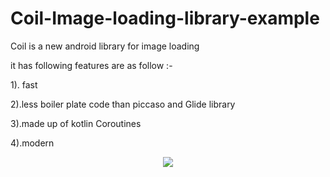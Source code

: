 # Coil-Image-loading-library-example

Coil is a new android library for image loading 

 it has following features are as follow :-
 
 1). fast
 
 2).less boiler plate code than piccaso and Glide library
 
 3).made up of kotlin Coroutines
 
 4).modern


<p align="center">
 <img src="http://www.codingwithjks.tech/Github/coil.png"/>
 </p>
